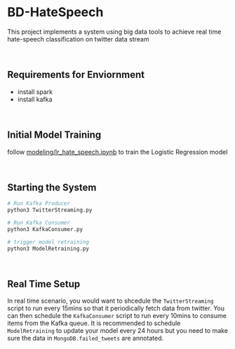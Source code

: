 # BD-HateSpeech
This project implements a system using big data tools to achieve real time hate-speech classification on twitter data stream

<br>

## Requirements for Enviornment
- install spark
- install kafka

<br>

## Initial Model Training
follow [modeling/lr_hate_speech.ipynb](modeling/lr_hate_speech.ipynb) to train the Logistic Regression model

<br>


## Starting the System
```bash
# Run Kafka Producer
python3 TwitterStreaming.py
```
```bash
# Run Kafka Consumer
python3 KafkaConsumer.py
```
```bash
# trigger model retraining
python3 ModelRetraining.py
```

<br>

## Real Time Setup
In real time scenario, you would want to shcedule the `TwitterStreaming` script to run every 15mins so that it periodically fetch data from twitter. You can then schedule the `KafkaConsumer` script to run every 10mins to consume items from the Kafka queue. It is recommended to schedule `ModelRetraining` to update your model every 24 hours but you need to make sure the data in `MongoDB.failed_tweets` are annotated.
